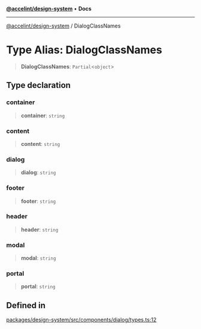 [**@accelint/design-system**](../README.md) • **Docs**

***

[@accelint/design-system](../README.md) / DialogClassNames

# Type Alias: DialogClassNames

> **DialogClassNames**: `Partial`\<`object`\>

## Type declaration

### container

> **container**: `string`

### content

> **content**: `string`

### dialog

> **dialog**: `string`

### footer

> **footer**: `string`

### header

> **header**: `string`

### modal

> **modal**: `string`

### portal

> **portal**: `string`

## Defined in

[packages/design-system/src/components/dialog/types.ts:12](https://github.com/gohypergiant/standard-toolkit/blob/258694cea8ed8bbd956b3cf5da47c2c9debcf127/packages/design-system/src/components/dialog/types.ts#L12)

